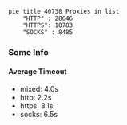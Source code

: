 
```mermaid
pie title 40738 Proxies in list
    "HTTP" : 28646
    "HTTPS": 10783
    "SOCKS" : 8485
```

### Some Info
#### Average Timeout

- mixed: 4.0s
- http: 2.2s
- https: 8.1s
- socks: 6.5s